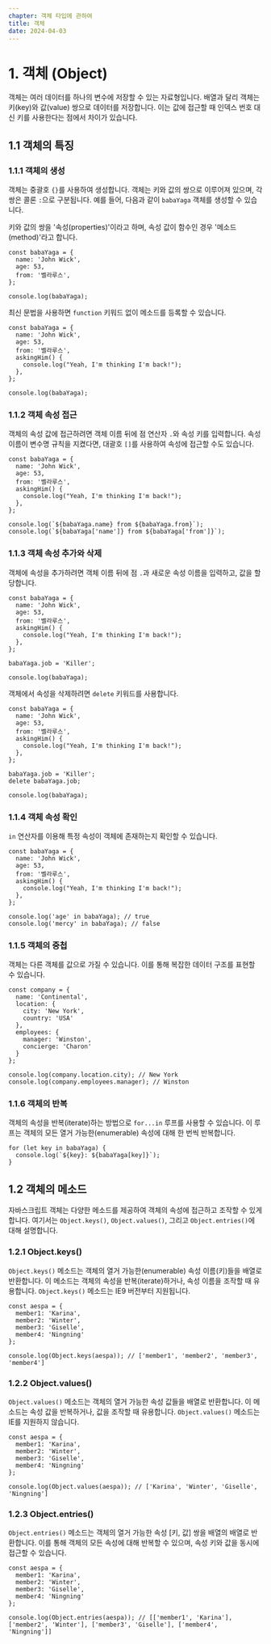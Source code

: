 ```yaml
---
chapter: 객체 타입에 관하여
title: 객체
date: 2024-04-03
---
```


# 1. 객체 (Object)

객체는 여러 데이터를 하나의 변수에 저장할 수 있는 자료형입니다. 배열과 달리 객체는 키(key)와 값(value) 쌍으로 데이터를 저장합니다. 이는 값에 접근할 때 인덱스 번호 대신 키를 사용한다는 점에서 차이가 있습니다.

## 1.1 객체의 특징

### 1.1.1 객체의 생성

객체는 중괄호 `{}`를 사용하여 생성합니다. 객체는 키와 값의 쌍으로 이루어져 있으며, 각 쌍은 콜론 `:`으로 구분됩니다. 예를 들어, 다음과 같이 `babaYaga` 객체를 생성할 수 있습니다.

키와 값의 쌍을 '속성(properties)'이라고 하며, 속성 값이 함수인 경우 '메소드(method)'라고 합니다.

```javascript-exec
const babaYaga = {
  name: 'John Wick',
  age: 53,
  from: '벨라루스',
};

console.log(babaYaga);
```

최신 문법을 사용하면 `function` 키워드 없이 메소드를 등록할 수 있습니다.

```javascript-exec
const babaYaga = {
  name: 'John Wick',
  age: 53,
  from: '벨라루스',
  askingHim() {
    console.log("Yeah, I'm thinking I'm back!");
  },
};

console.log(babaYaga);
```

### 1.1.2 객체 속성 접근

객체의 속성 값에 접근하려면 객체 이름 뒤에 점 연산자 `.`와 속성 키를 입력합니다. 속성 이름이 변수명 규칙을 지켰다면, 대괄호 `[]`를 사용하여 속성에 접근할 수도 있습니다.

```javascript-exec
const babaYaga = {
  name: 'John Wick',
  age: 53,
  from: '벨라루스',
  askingHim() {
    console.log("Yeah, I'm thinking I'm back!");
  },
};

console.log(`${babaYaga.name} from ${babaYaga.from}`);
console.log(`${babaYaga['name']} from ${babaYaga['from']}`);
```

### 1.1.3 객체 속성 추가와 삭제

객체에 속성을 추가하려면 객체 이름 뒤에 점 `.`과 새로운 속성 이름을 입력하고, 값을 할당합니다.

```javascript-exec
const babaYaga = {
  name: 'John Wick',
  age: 53,
  from: '벨라루스',
  askingHim() {
    console.log("Yeah, I'm thinking I'm back!");
  },
};

babaYaga.job = 'Killer';

console.log(babaYaga);
```

객체에서 속성을 삭제하려면 `delete` 키워드를 사용합니다.

```javascript-exec
const babaYaga = {
  name: 'John Wick',
  age: 53,
  from: '벨라루스',
  askingHim() {
    console.log("Yeah, I'm thinking I'm back!");
  },
};

babaYaga.job = 'Killer';
delete babaYaga.job;

console.log(babaYaga);
```

### 1.1.4 객체 속성 확인

`in` 연산자를 이용해 특정 속성이 객체에 존재하는지 확인할 수 있습니다.

```javascript-exec
const babaYaga = {
  name: 'John Wick',
  age: 53,
  from: '벨라루스',
  askingHim() {
    console.log("Yeah, I'm thinking I'm back!");
  },
};

console.log('age' in babaYaga); // true
console.log('mercy' in babaYaga); // false
```

### 1.1.5 객체의 중첩

객체는 다른 객체를 값으로 가질 수 있습니다. 이를 통해 복잡한 데이터 구조를 표현할 수 있습니다.

```javascript-exec
const company = {
  name: 'Continental',
  location: {
    city: 'New York',
    country: 'USA'
  },
  employees: {
    manager: 'Winston',
    concierge: 'Charon'
  }
};

console.log(company.location.city); // New York
console.log(company.employees.manager); // Winston
```

### 1.1.6 객체의 반복

객체의 속성을 반복(iterate)하는 방법으로 `for...in` 루프를 사용할 수 있습니다. 이 루프는 객체의 모든 열거 가능한(enumerable) 속성에 대해 한 번씩 반복합니다.

```javascript-exec
for (let key in babaYaga) {
  console.log(`${key}: ${babaYaga[key]}`);
}
```

## 1.2 객체의 메소드

자바스크립트 객체는 다양한 메소드를 제공하여 객체의 속성에 접근하고 조작할 수 있게 합니다. 여기서는 `Object.keys()`, `Object.values()`, 그리고 `Object.entries()`에 대해 설명합니다.

### 1.2.1 Object.keys()

`Object.keys()` 메소드는 객체의 열거 가능한(enumerable) 속성 이름(키)들을 배열로 반환합니다. 이 메소드는 객체의 속성을 반복(iterate)하거나, 속성 이름을 조작할 때 유용합니다. `Object.keys()` 메소드는 IE9 버전부터 지원됩니다.

```javascript-exec
const aespa = {
  member1: 'Karina',
  member2: 'Winter',
  member3: 'Giselle',
  member4: 'Ningning'
};

console.log(Object.keys(aespa)); // ['member1', 'member2', 'member3', 'member4']
```

### 1.2.2 Object.values()

`Object.values()` 메소드는 객체의 열거 가능한 속성 값들을 배열로 반환합니다. 이 메소드는 속성 값을 반복하거나, 값을 조작할 때 유용합니다. `Object.values()` 메소드는 IE를 지원하지 않습니다.

```javascript-exec
const aespa = {
  member1: 'Karina',
  member2: 'Winter',
  member3: 'Giselle',
  member4: 'Ningning'
};

console.log(Object.values(aespa)); // ['Karina', 'Winter', 'Giselle', 'Ningning']
```

### 1.2.3 Object.entries()

`Object.entries()` 메소드는 객체의 열거 가능한 속성 [키, 값] 쌍을 배열의 배열로 반환합니다. 이를 통해 객체의 모든 속성에 대해 반복할 수 있으며, 속성 키와 값을 동시에 접근할 수 있습니다.

```javascript-exec
const aespa = {
  member1: 'Karina',
  member2: 'Winter',
  member3: 'Giselle',
  member4: 'Ningning'
};

console.log(Object.entries(aespa)); // [['member1', 'Karina'], ['member2', 'Winter'], ['member3', 'Giselle'], ['member4', 'Ningning']]
```
